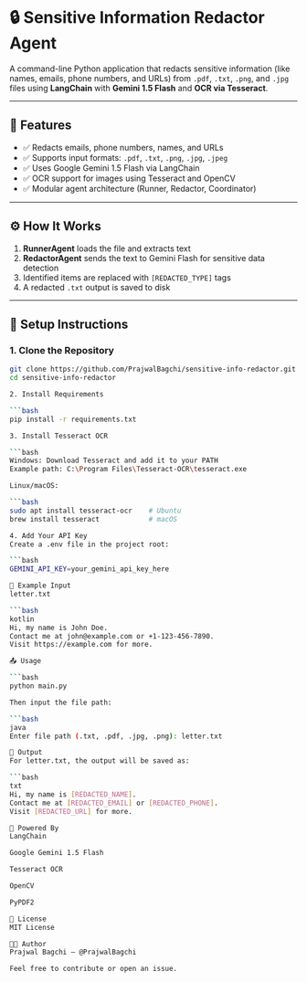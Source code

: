 # 🔒 Sensitive Information Redactor Agent

A command-line Python application that redacts sensitive information (like names, emails, phone numbers, and URLs) from `.pdf`, `.txt`, `.png`, and `.jpg` files using **LangChain** with **Gemini 1.5 Flash** and **OCR via Tesseract**.

---

## 📌 Features

- ✅ Redacts emails, phone numbers, names, and URLs
- ✅ Supports input formats: `.pdf`, `.txt`, `.png`, `.jpg`, `.jpeg`
- ✅ Uses Google Gemini 1.5 Flash via LangChain
- ✅ OCR support for images using Tesseract and OpenCV
- ✅ Modular agent architecture (Runner, Redactor, Coordinator)

---

## ⚙️ How It Works

1. **RunnerAgent** loads the file and extracts text
2. **RedactorAgent** sends the text to Gemini Flash for sensitive data detection
3. Identified items are replaced with `[REDACTED_TYPE]` tags
4. A redacted `.txt` output is saved to disk

---

## 🚀 Setup Instructions

### 1. Clone the Repository

```bash
git clone https://github.com/PrajwalBagchi/sensitive-info-redactor.git
cd sensitive-info-redactor

2. Install Requirements

```bash
pip install -r requirements.txt

3. Install Tesseract OCR

```bash
Windows: Download Tesseract and add it to your PATH
Example path: C:\Program Files\Tesseract-OCR\tesseract.exe

Linux/macOS:

```bash
sudo apt install tesseract-ocr    # Ubuntu
brew install tesseract            # macOS

4. Add Your API Key
Create a .env file in the project root:

```bash
GEMINI_API_KEY=your_gemini_api_key_here

📄 Example Input
letter.txt

```bash
kotlin
Hi, my name is John Doe.
Contact me at john@example.com or +1-123-456-7890.
Visit https://example.com for more.

📤 Usage

```bash
python main.py

Then input the file path:

```bash
java
Enter file path (.txt, .pdf, .jpg, .png): letter.txt

📁 Output
For letter.txt, the output will be saved as:

```bash
txt
Hi, my name is [REDACTED_NAME].
Contact me at [REDACTED_EMAIL] or [REDACTED_PHONE].
Visit [REDACTED_URL] for more.

🧠 Powered By
LangChain

Google Gemini 1.5 Flash

Tesseract OCR

OpenCV

PyPDF2

📜 License
MIT License

👨‍💻 Author
Prajwal Bagchi — @PrajwalBagchi

Feel free to contribute or open an issue.
